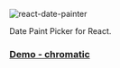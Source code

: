 ![react-date-painter](https://user-images.githubusercontent.com/29055358/132123157-053bc839-096e-4b37-a4a3-6264d3b1a4c3.png)


Date Paint Picker for React.

### [Demo - chromatic](https://www.chromatic.com/library?appId=613488cb7d9795003af9b433)

